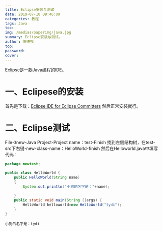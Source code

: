 ```yaml
---
title: Eclipse安装与测试
date: 2019-07-10 09:46:00
categories: 教程
tags: Java
toc: 
img: /medias/paperimg/java.jpg
summary: Eclipse安装与测试。
author: 陈德强
top: 
password: 
cover: 
---
```

Eclipse是一款Java编程的IDE。
# 一、Eclipese的安装
首先是下载：[Eclipse IDE for Eclipse Committers](http://www.eclipse.org/downloads/packages/)
然后正常安装就行。
# 二、Eclipse测试
File-》new-Java Project-Project name：test-Finish
找到左侧结构树，在test-src下右键-new-class-name：HelloWorld-finish
然后在Helloworld.java中填写代码：

```java
package newtest;

public class HelloWorld {
	public HelloWorld(String name)
	{
		System.out.println("小狗的名字是："+name);
		
	}
    public static void main(String []args) {
        HelloWorld helloworld=new HelloWorld("tydi");
    }
}
```
```
小狗的名字是：tydi
```

